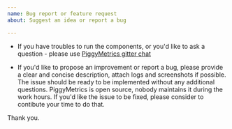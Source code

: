 ```yaml
---
name: Bug report or feature request
about: Suggest an idea or report a bug

---
```


- If you have troubles to run the components, or you'd like to ask a question - please
  use [PiggyMetrics gitter chat](https://gitter.im/sqshq/PiggyMetrics)

- If you'd like to propose an improvement or report a bug, please provide a clear and concise description, attach logs
  and screenshots if possible. The issue should be ready to be implemented without any additional questions.
  PiggyMetrics is open source, nobody maintains it during the work hours. If you'd like the issue to be fixed, please
  consider to contibute your time to do that.

Thank you.
